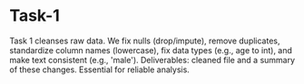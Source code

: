 # Task-1
Task 1 cleanses raw data. We fix nulls (drop/impute), remove duplicates, standardize column names (lowercase), fix data types (e.g., age to int), and make text consistent (e.g., 'male'). Deliverables: cleaned file and a summary of these changes. Essential for reliable analysis.

